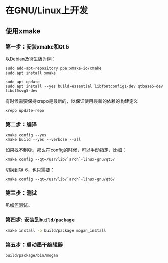 # 在GNU/Linux上开发

## 使用xmake
### 第一步：安装xmake和Qt 5
以Debian及衍生版为例：
```
sudo add-apt-repository ppa:xmake-io/xmake
sudo apt install xmake

sudo apt update
sudo apt install --yes build-essential libfontconfig1-dev qtbase5-dev libqt5svg5-dev
```

有时候需要保持xrepo是最新的，以保证使用最新的依赖的构建定义
```
xrepo update-repo
```

### 第二步：编译
```
xmake config --yes
xmake build --yes --verbose --all
```

如果找不到Qt，那么在config的时候，可以手动指定，比如：
```
xmake config --qt=/usr/lib/`arch`-linux-gnu/qt5/
```
切换到Qt 6，也只需要：
```
xmake config --qt=/usr/lib/`arch`-linux-gnu/qt6/
```

### 第三步：测试
见[如何测试](Test.md)。

### 第四步: 安装到`build/package`
``` bash
xmake install -o build/package mogan_install
```

### 第五步：启动墨干编辑器
``` bash
build/package/bin/mogan
```
